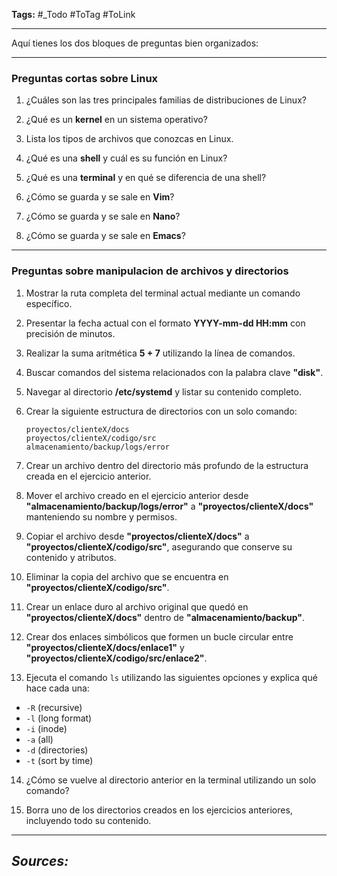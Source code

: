 **Tags:** #_Todo
#ToTag #ToLink 
- - -

Aquí tienes los dos bloques de preguntas bien organizados:  

---  

### **Preguntas cortas sobre Linux**  

1. ¿Cuáles son las tres principales familias de distribuciones de Linux?  

2. ¿Qué es un **kernel** en un sistema operativo?  

3. Lista los tipos de archivos que conozcas en Linux.  

4. ¿Qué es una **shell** y cuál es su función en Linux?  

5. ¿Qué es una **terminal** y en qué se diferencia de una shell?  

6. ¿Cómo se guarda y se sale en **Vim**?  

7. ¿Cómo se guarda y se sale en **Nano**?  

8. ¿Cómo se guarda y se sale en **Emacs**?  
- - - 
### Preguntas sobre manipulacion de archivos y directorios
1. Mostrar la ruta completa del terminal actual mediante un comando específico.  
2. Presentar la fecha actual con el formato **YYYY-mm-dd HH:mm** con precisión de minutos.  
3. Realizar la suma aritmética **5 + 7** utilizando la línea de comandos.  
4. Buscar comandos del sistema relacionados con la palabra clave **"disk"**.  
5. Navegar al directorio **/etc/systemd** y listar su contenido completo.  
6. Crear la siguiente estructura de directorios con un solo comando:  
   ```
   proyectos/clienteX/docs  
   proyectos/clienteX/codigo/src  
   almacenamiento/backup/logs/error  
   ```  
7. Crear un archivo dentro del directorio más profundo de la estructura creada en el ejercicio anterior.  
8. Mover el archivo creado en el ejercicio anterior desde **"almacenamiento/backup/logs/error"** a **"proyectos/clienteX/docs"** manteniendo su nombre y permisos.  
9. Copiar el archivo desde **"proyectos/clienteX/docs"** a **"proyectos/clienteX/codigo/src"**, asegurando que conserve su contenido y atributos.  
10. Eliminar la copia del archivo que se encuentra en **"proyectos/clienteX/codigo/src"**.  
11. Crear un enlace duro al archivo original que quedó en **"proyectos/clienteX/docs"** dentro de **"almacenamiento/backup"**.  
12. Crear dos enlaces simbólicos que formen un bucle circular entre **"proyectos/clienteX/docs/enlace1"** y **"proyectos/clienteX/codigo/src/enlace2"**.  

13. Ejecuta el comando `ls` utilizando las siguientes opciones y explica qué hace cada una:  
   - `-R` (recursive)  
   - `-l` (long format)  
   - `-i` (inode)  
   - `-a` (all)  
   - `-d` (directories)  
   - `-t` (sort by time)  

14. ¿Cómo se vuelve al directorio anterior en la terminal utilizando un solo comando?  

15. Borra uno de los directorios creados en los ejercicios anteriores, incluyendo todo su contenido.  

---  
## ***Sources:***